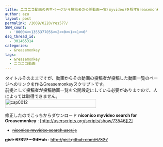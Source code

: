 ```yaml
---
title: ニコニコ動画の再生ページから投稿者の公開動画一覧(myvideo)を探すGreasemonkey
author: azu
layout: post
permalink: /2009/0220/res577/
SBM_count:
  - '00004<>1355377056<>2<>0<>1<>1<>0'
dsq_thread_id:
  - 301465314
categories:
  - Greasemonkey
tags:
  - Greasemonkey
  - ニコニコ動画
---
```

タイトルそのままですが、動画からその動画の投稿者が投稿した動画一覧のページへのリンクを作るGreasemonkeyスクリプトです。  
前提として投稿者が投稿動画一覧を公開設定にしている必要がありますので、人によっては取得できません。  
[<img class="alignnone size-medium wp-image-578" title="cap0012" src="http://efcl.infol/wp-content/uploads/2009/02/cap0012-300x29.png" alt="cap0012" width="300" height="29" />][1]

修正したのでこっちからダウンロード 
**niconico myvideo search for Greasemonkey**
:   [http://userscripts.org/scripts/show/73546][2]

*   <span style="text-decoration: line-through;"><a href="http://gist.github.com/raw/67327/d46e2e44fef664e15fec8adaac16f65031edbe3c/gistfile1.user.js">niconico myvideo search.user.js</a></span>

<span style="text-decoration: line-through;"><strong>gist: 67327 &#8211; GitHub</strong></span>
:   <span style="text-decoration: line-through;"><a href="http://gist.github.com/67327">http://gist.github.com/67327</a></span>

 [1]: http://efcl.infol/wp-content/uploads/2009/02/cap0012.png
 [2]: http://userscripts.org/scripts/show/73546 "niconico myvideo search for Greasemonkey"